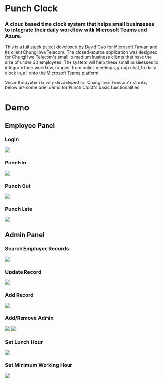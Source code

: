 # Punch Clock
### A cloud based time clock system that helps small businesses to integrate their daily workflow with Microsoft Teams and Azure.

This is a full stack poject developed by David Guo for Microsoft Taiwan and its client ChungHwa Telecom. The closed-source application was designed for ChungHwa Telecom's small to medium business clients that have the size of under 30 employees. The system will help these small businesses to integrate their workflow, ranging from online meetings, group chat, to daily clock in, all onto the Microsoft Teams platform.

Since the system is only devdeloped for ChungHwa Telecom's clients, below are some brief demo for Punch Clock's basic functionalities.

# Demo
## Employee Panel

### Login
![](https://github.com/dvguo/punch-clock/blob/master/documentation/gifs/readmegif1.gif)
### Punch In
![](https://github.com/dvguo/punch-clock/blob/master/documentation/gifs/readmegif2.gif)
### Punch Out
![](https://github.com/dvguo/punch-clock/blob/master/documentation/gifs/readmegif3.gif)
### Punch Late
![](https://github.com/dvguo/punch-clock/blob/master/documentation/gifs/readmegif4.gif)

## Admin Panel

### Search Employee Records
![](https://github.com/dvguo/punch-clock/blob/master/documentation/gifs/readmegif5.gif)
### Update Record
![](https://github.com/dvguo/punch-clock/blob/master/documentation/gifs/readmegif6.gif)
### Add Record
![](https://github.com/dvguo/punch-clock/blob/master/documentation/gifs/readmegif7.gif)
### Add/Remove Admin
![](https://github.com/dvguo/punch-clock/blob/master/documentation/gifs/readmegif8.gif)
![](https://github.com/dvguo/punch-clock/blob/master/documentation/gifs/readmegif11.gif)
### Set Lunch Hour
![](https://github.com/dvguo/punch-clock/blob/master/documentation/gifs/readmegif9.gif)
### Set Minimum Working Hour
![](https://github.com/dvguo/punch-clock/blob/master/documentation/gifs/readmegif10.gif)

